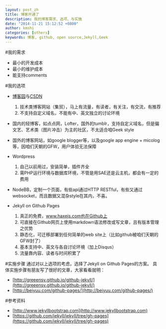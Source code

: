 ```yaml
---
layout: post_zh
title: 博客开通了
description: 我的博客需求、选项、与实施
date: "2014-11-21 15:12:52 +0800"
author: kmshi
categories: [others]
keywords: 博客, github, open source,Jekyll,Geek
---
```


#我的需求
- 最小的开发成本
- 最小的维护成本
- 能支持comments


#我的选项
- [博客园](http://www.cnblogs.com/)与[CSDN](http://blog.csdn.net/)
	1. 技术类博客网站（集贸），马上有流量，有读者，有关注，有交流，有推荐
	2. 不支持自定义域名，不能有中、英文独立的讨论环境


- 国内的轻博客，如点点网，Lofter，国外的tumblr，支持自定义域名，但是偏文艺、艺术类（图片冲击）为主的社区，不太适合咱Geek style

- 国外的博客网站，如google blogger等，以及google app engine + micolog等，因咱们天朝的GFW，用户体验无法保障

- Wordpress
	1. 自己以前用过，安装简单，插件齐全
	2. 需PHP运行环境与数据库环境，不管是用SAE还是云主机，都会有一定的费用


- NodeBB，定制一个页面，有些api通过HTTP RESTful，有些又通过websocket，而且数据又混杂style在其内，不喜。

- Jekyll on Github Pages
	1. 真正的免费，www.haxejs.com也在Github上
	2. 可直接在Github网页上使用markdown语法修改或写文章，且有版本管理之优势
	3. 静态化，可迁移部署到任何简单的web site上（比如github被咱们天朝的GFW封了）
	4. 基本支持中、英文与各自讨论环境（加上Disqus）
	5. 流量靠内容、读者与时间积累了


#实施步骤
通过对以上选项的考虑，选择了Jekyll on Github Pages的方案。
具体实施步骤有朋友写了很好的文章，大家看看就明：

- [http://greeensy.github.io/github-jekyll/](http://greeensy.github.io/github-jekyll/)
- [http://beiyuu.com/github-pages/](http://beiyuu.com/github-pages/)


#参考资料
- [http://www.jekyllbootstrap.com](http://www.jekyllbootstrap.com)
- [https://github.com/jekyll/jekyll/tree/gh-pages](https://github.com/jekyll/jekyll/tree/gh-pages)
